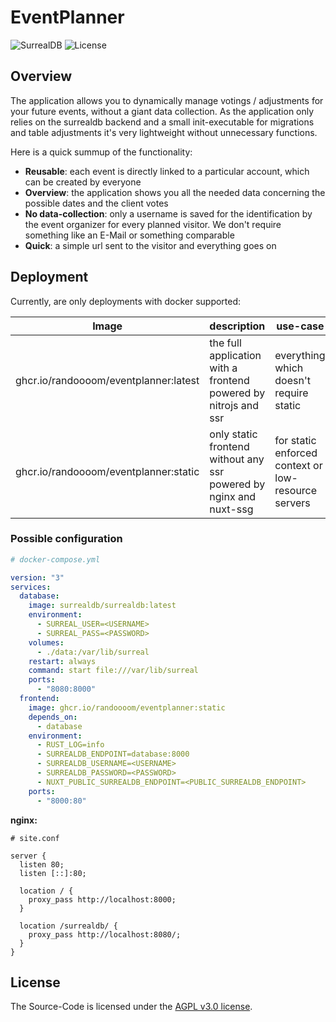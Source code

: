 # EventPlanner

![SurrealDB](https://img.shields.io/badge/build_with-SurrealDB-%23ff00a0)
![License](https://img.shields.io/badge/License-AGPL%20v3.0-blue)

## Overview

The application allows you to dynamically manage votings / adjustments
for your future events, without a giant data collection. As the application only
relies on the surrealdb backend and a small init-executable for migrations and table adjustments
it's very lightweight without unnecessary functions.

Here is a quick summup of the functionality:

- **Reusable**: each event is directly linked to a particular account, which can be created by everyone
- **Overview**: the application shows you all the needed data concerning the possible dates and the client votes
- **No data-collection**: only a username is saved for the identification by the event organizer for every planned
  visitor. We don't require something like an E-Mail or something comparable
- **Quick**: a simple url sent to the visitor and everything goes on

## Deployment

Currently, are only deployments with docker supported:

| Image                                 | description                                                        | use-case                                            |
|---------------------------------------|--------------------------------------------------------------------|-----------------------------------------------------|
| ghcr.io/randoooom/eventplanner:latest | the full application with a frontend powered by nitrojs and ssr    | everything which doesn't require static             |
| ghcr.io/randoooom/eventplanner:static | only static frontend without any ssr powered by nginx and nuxt-ssg | for static enforced context or low-resource servers |

### Possible configuration

```yaml
# docker-compose.yml

version: "3"
services:
  database:
    image: surrealdb/surrealdb:latest
    environment:
      - SURREAL_USER=<USERNAME>
      - SURREAL_PASS=<PASSWORD>
    volumes:
      - ./data:/var/lib/surreal
    restart: always
    command: start file:///var/lib/surreal
    ports:
      - "8080:8000"
  frontend:
    image: ghcr.io/randoooom/eventplanner:static
    depends_on:
      - database
    environment:
      - RUST_LOG=info
      - SURREALDB_ENDPOINT=database:8000
      - SURREALDB_USERNAME=<USERNAME>
      - SURREALDB_PASSWORD=<PASSWORD>
      - NUXT_PUBLIC_SURREALDB_ENDPOINT=<PUBLIC_SURREALDB_ENDPOINT>
    ports:
      - "8000:80"
```

**nginx:**

```
# site.conf

server {
  listen 80;
  listen [::]:80;
    
  location / {
    proxy_pass http://localhost:8000;
  }

  location /surrealdb/ {
    proxy_pass http://localhost:8080/;
  }
}
```

## License
The Source-Code is licensed under the [AGPL v3.0 license](https://github.com/Randoooom/eventplanner/blob/master/LICENSE.md).
